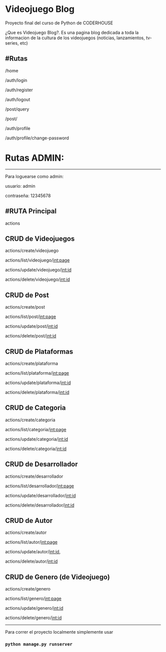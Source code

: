 # Videojuego Blog

Proyecto final del curso de Python de CODERHOUSE

¿Que es Videojuego Blog?. Es una pagina blog dedicada a toda la informacion de la cultura de los videojuegos (noticias, lanzamientos, tv-series, etc)


#Rutas
--------------------------------------------------------------------

/home

/auth/login

/auth/register

/auth/logout

/post/query

/post/<id>

/auth/profile

/auth/profile/change-password

# Rutas ADMIN:
--------------------------------------------------------------------

Para loguearse como admin:

usuario: admin

contraseña: 12345678

#RUTA Principal
--------------------------------------------------------------------

actions


CRUD de Videojuegos
--------------------------------------------------------------------

actions/create/videojuego

actions/list/videojuego/<int:page>

actions/update/videojuego/<int:id>

actions/delete/videojuego/<int:id>

CRUD de Post
--------------------------------------------------------------------

actions/create/post

actions/list/post/<int:page>

actions/update/post/<int:id>

actions/delete/post/<int:id>

CRUD de Plataformas
--------------------------------------------------------------------

actions/create/plataforma

actions/list/plataforma/<int:page>

actions/update/plataforma/<int:id>

actions/delete/plataforma/<int:id>

CRUD de Categoria
--------------------------------------------------------------------

actions/create/categoria

actions/list/categoria/<int:page>

actions/update/categoria/<int:id>

actions/delete/categoria/<int:id>

CRUD de Desarrollador
--------------------------------------------------------------------

actions/create/desarrollador

actions/list/desarrollador/<int:page>

actions/update/desarrollador/<int:id>

actions/delete/desarrollador/<int:id>

CRUD de Autor
--------------------------------------------------------------------

actions/create/autor

actions/list/autor/<int:page>

actions/update/autor/<int:id>,

actions/delete/autor/<int:id>

CRUD de Genero (de Videojuego)
--------------------------------------------------------------------

actions/create/genero

actions/list/genero/<int:page>

actions/update/genero/<int:id>

actions/delete/genero/<int:id>

--------------------------------------------------------------------

Para correr el proyecto localmente simplemente usar

### `python manage.py runserver`
